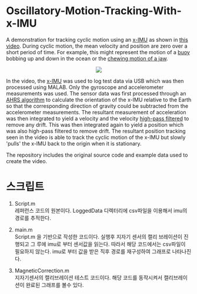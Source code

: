 Oscillatory-Motion-Tracking-With-x-IMU
======================================

A demonstration for tracking cyclic motion using an [x-IMU](http://www.x-io.co.uk/x-imu) as shown in [this video](http://www.youtube.com/watch?v=SI1w9uaBw6Q).  During cyclic motion, the mean velocity and position are zero over a short period of time.  For example, this might represent the motion of a [buoy](http://en.wikipedia.org/wiki/Buoy) bobbing up and down in the ocean or the [chewing motion of a jaw](http://www.youtube.com/watch?v=9CFl4gasV48).

<div align="center">
<img src="https://raw.github.com/xioTechnologies/Oscillatory-Motion-Tracking-With-x-IMU/master/Video%20Screenshot.png"/>
</div>

In the video, the <a href="http://www.x-io.co.uk/x-imu">x-IMU</a> was used to log test data via USB which was then processed using MALAB.  Only the gyroscope and accelerometer measurements was used.  The sensor data was first processed through an [AHRS algorithm](http://www.x-io.co.uk/open-source-imu-and-ahrs-algorithms/) to calculate the orientation of the x-IMU relative to the Earth so that the corresponding direction of gravity could be subtracted from the accelerometer measurements.  The resultant measurement of acceleration was then integrated to yield a velocity and the velocity [high-pass filtered](http://en.wikipedia.org/wiki/High-pass_filter) to remove any drift.  This was then integrated again to yield a position which was also high-pass filtered to remove drift.  The resultant position tracking seen in the video is able to track the cyclic motion of the x-IMU but slowly 'pulls' the x-IMU back to the origin when it is stationary.

The repository includes the original source code and example data used to create the video.

스크립트
==================================
1. Script.m  
레퍼런스 코드의 원본이다. LoggedData 디렉터리에 csv파일을 이용해서 imu의 경로를 추적한다.

2. main.m  
Script.m 을 기반으로 작성한 코드이다. 실행후 지자기 센서의 캘리 브레이션이 진행되고 그 루에 imu로 부터 센서값을 읽는다. 따라서 해당 코드에서는 csv파일이 필요하지 않는다. imu로 부터 값을 받은 직후 경로를 재구성하여 그래프로 나타나진다.

3. MagneticCorrection.m  
지자기센서의 캘리브레이션 테스트 코드이다. 해당 코드를 동작시켜서 캘리브레이션이 완료된 그래프를 볼수 있다.  